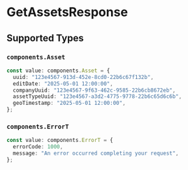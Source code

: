 # GetAssetsResponse


## Supported Types

### `components.Asset`

```typescript
const value: components.Asset = {
  uuid: "123e4567-913d-452e-8cd0-22b6c67f132b",
  editDate: "2025-05-01 12:00:00",
  companyUuid: "123e4567-9f63-462c-9585-22b6cb8672eb",
  assetTypeUuid: "123e4567-a3d2-4775-9778-22b6c65d6c6b",
  geoTimestamp: "2025-05-01 12:00:00",
};
```

### `components.ErrorT`

```typescript
const value: components.ErrorT = {
  errorCode: 1000,
  message: "An error occurred completing your request",
};
```

